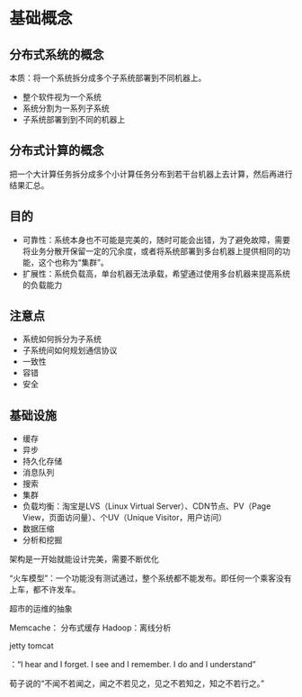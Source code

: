 # 基础概念

## 分布式系统的概念

本质：将一个系统拆分成多个子系统部署到不同机器上。

* 整个软件视为一个系统
* 系统分割为一系列子系统
* 子系统部署到到不同的机器上

## 分布式计算的概念

把一个大计算任务拆分成多个小计算任务分布到若干台机器上去计算，然后再进行结果汇总。 

## 目的

* 可靠性：系统本身也不可能是完美的，随时可能会出错，为了避免故障，需要将业务分散开保留一定的冗余度，或者将系统部署到多台机器上提供相同的功能，这个也称为“集群”。
* 扩展性：系统负载高，单台机器无法承载，希望通过使用多台机器来提高系统的负载能力

## 注意点

* 系统如何拆分为子系统
* 子系统间如何规划通信协议
* 一致性
* 容错
* 安全

## 基础设施

* 缓存
* 异步
* 持久化存储
* 消息队列
* 搜索
* 集群
* 负载均衡：淘宝是LVS（Linux Virtual Server）、CDN节点、PV（Page View，页面访问量）、个UV（Unique Visitor，用户访问）
* 数据压缩
* 分析和挖掘

架构是一开始就能设计完美，需要不断优化

“火车模型”：一个功能没有测试通过，整个系统都不能发布。即任何一个乘客没有上车，都不许发车。

超市的运维的抽象

Memcache： 分布式缓存
Hadoop：离线分析

jetty tomcat

：“I hear and I forget. I see and I remember. I do and I understand”

荀子说的“不闻不若闻之，闻之不若见之，见之不若知之，知之不若行之。”